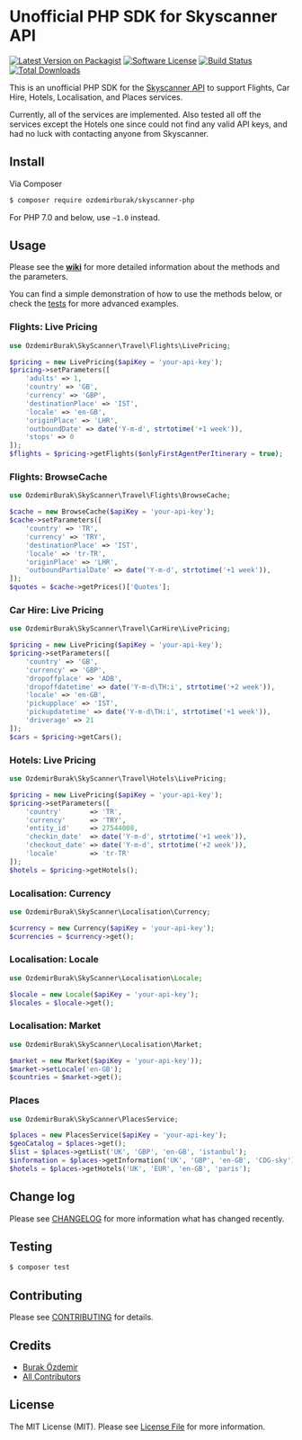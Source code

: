 # Unofficial PHP SDK for Skyscanner API

[![Latest Version on Packagist][ico-version]][link-packagist]
[![Software License][ico-license]](LICENSE.md)
[![Build Status][ico-travis]][link-travis]
[![Total Downloads][ico-downloads]][link-downloads]

This is an unofficial PHP SDK for the [Skyscanner API](https://skyscanner.github.io/slate/)
to support Flights, Car Hire, Hotels, Localisation, and Places services.

Currently, all of the services are implemented. Also tested all off the services except the Hotels one
since could not find any valid API keys, and had no luck with contacting anyone from Skyscanner.

## Install

Via Composer

``` bash
$ composer require ozdemirburak/skyscanner-php
```

For PHP 7.0 and below, use `~1.0` instead.

## Usage

Please see the **[wiki](https://github.com/ozdemirburak/skyscanner-php/wiki)** for more detailed information about the methods and the parameters.
 
You can find a simple demonstration of how to use the methods below, or check the
[tests](tests/) for more advanced examples.

### Flights: Live Pricing

``` php
use OzdemirBurak\SkyScanner\Travel\Flights\LivePricing;

$pricing = new LivePricing($apiKey = 'your-api-key');
$pricing->setParameters([
    'adults' => 1,
    'country' => 'GB',
    'currency' => 'GBP',
    'destinationPlace' => 'IST',
    'locale' => 'en-GB',
    'originPlace' => 'LHR',
    'outboundDate' => date('Y-m-d', strtotime('+1 week')),
    'stops' => 0
]);
$flights = $pricing->getFlights($onlyFirstAgentPerItinerary = true);
```

### Flights: BrowseCache

``` php
use OzdemirBurak\SkyScanner\Travel\Flights\BrowseCache;

$cache = new BrowseCache($apiKey = 'your-api-key');
$cache->setParameters([
    'country' => 'TR',
    'currency' => 'TRY',
    'destinationPlace' => 'IST',
    'locale' => 'tr-TR',
    'originPlace' => 'LHR',
    'outboundPartialDate' => date('Y-m-d', strtotime('+1 week')),
]);
$quotes = $cache->getPrices()['Quotes'];
```
    
### Car Hire: Live Pricing

``` php
use OzdemirBurak\SkyScanner\Travel\CarHire\LivePricing;

$pricing = new LivePricing($apiKey = 'your-api-key');
$pricing->setParameters([
    'country' => 'GB',
    'currency' => 'GBP',
    'dropoffplace' => 'ADB',
    'dropoffdatetime' => date('Y-m-d\TH:i', strtotime('+2 week')),
    'locale' => 'en-GB',
    'pickupplace' => 'IST',
    'pickupdatetime' => date('Y-m-d\TH:i', strtotime('+1 week')),
    'driverage' => 21
]);
$cars = $pricing->getCars();
```
    
### Hotels: Live Pricing

``` php
use OzdemirBurak\SkyScanner\Travel\Hotels\LivePricing;

$pricing = new LivePricing($apiKey = 'your-api-key');
$pricing->setParameters([
    'country'       => 'TR',
    'currency'      => 'TRY',
    'entity_id'     => 27544008,
    'checkin_date'  => date('Y-m-d', strtotime('+1 week')),
    'checkout_date' => date('Y-m-d', strtotime('+2 week')),
    'locale'        => 'tr-TR'
]);
$hotels = $pricing->getHotels();
```
    
### Localisation: Currency

``` php
use OzdemirBurak\SkyScanner\Localisation\Currency;

$currency = new Currency($apiKey = 'your-api-key');
$currencies = $currency->get();
```
    
### Localisation: Locale

``` php
use OzdemirBurak\SkyScanner\Localisation\Locale;

$locale = new Locale($apiKey = 'your-api-key');
$locales = $locale->get();
```
    
### Localisation: Market

``` php
use OzdemirBurak\SkyScanner\Localisation\Market;

$market = new Market($apiKey = 'your-api-key'));
$market->setLocale('en-GB');
$countries = $market->get();
```

### Places

``` php
use OzdemirBurak\SkyScanner\PlacesService;

$places = new PlacesService($apiKey = 'your-api-key');
$geoCatalog = $places->get();
$list = $places->getList('UK', 'GBP', 'en-GB', 'istanbul');
$information = $places->getInformation('UK', 'GBP', 'en-GB', 'CDG-sky');
$hotels = $places->getHotels('UK', 'EUR', 'en-GB', 'paris');
```

## Change log

Please see [CHANGELOG](CHANGELOG.md) for more information what has changed recently.

## Testing

``` bash
$ composer test
```

## Contributing

Please see [CONTRIBUTING](CONTRIBUTING.md) for details.

## Credits

- [Burak Özdemir][link-author]
- [All Contributors][link-contributors]

## License

The MIT License (MIT). Please see [License File](LICENSE.md) for more information.

[ico-version]: https://img.shields.io/packagist/v/ozdemirburak/skyscanner-php.svg?style=flat-square
[ico-license]: https://img.shields.io/badge/license-MIT-brightgreen.svg?style=flat-square
[ico-travis]: https://img.shields.io/travis/ozdemirburak/skyscanner-php/master.svg?style=flat-square
[ico-downloads]: https://img.shields.io/packagist/dt/ozdemirburak/skyscanner-php.svg?style=flat-square

[link-packagist]: https://packagist.org/packages/ozdemirburak/skyscanner-php
[link-travis]: https://travis-ci.org/ozdemirburak/skyscanner-php
[link-downloads]: https://packagist.org/packages/ozdemirburak/skyscanner-php
[link-author]: https://github.com/ozdemirburak
[link-contributors]: ../../contributors

